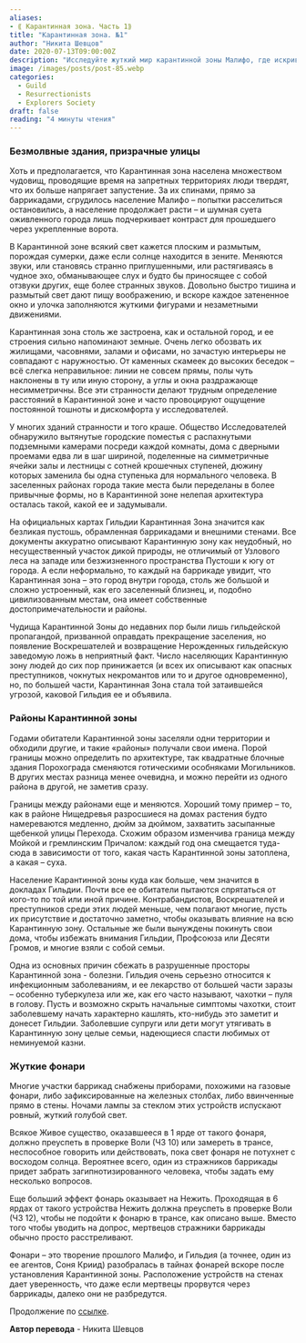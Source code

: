 ```yaml
---
aliases: 
- ⟪ Карантинная зона. Часть 1⟫
title: "Карантинная зона. №1"
author: "Никита Шевцов"
date: 2020-07-13T09:00:00Z
description: "Исследуйте жуткий мир карантинной зоны Малифо, где искривленные здания и странные звуки создают тревожную атмосферу. С растущим населением и таинственными движениями, скрывающимися в тенях, эта запретная территория не для слабонервных."
image: /images/posts/post-85.webp
categories: 
  - Guild
  - Resurrectionists
  - Explorers Society
draft: false
reading: "4 минуты чтения"
---
```


### Безмолвные здания, призрачные улицы

Хоть и предполагается, что Карантинная зона населена множеством чудовищ, проводящие время на запретных территориях люди твердят, что их больше напрягает запустение. За их спинами, прямо за баррикадами, сгрудилось население Малифо – попытки расселиться остановились, а население продолжает расти – и шумная суета оживленного города лишь подчеркивает контраст для прошедшего через укрепленные ворота.

В Карантинной зоне всякий свет кажется плоским и размытым, порождая сумерки, даже если солнце находится в зените. Меняются звуки, или становясь странно приглушенными, или растягиваясь в чудное эхо, обманывающее слух и будто бы приносящее с собой отзвуки других, еще более странных звуков. Довольно быстро тишина и размытый свет дают пищу воображению, и вскоре каждое затененное окно и улочка заполняются жуткими фигурами и незаметными движениями.

Карантинная зона столь же застроена, как и остальной город, и ее строения сильно напоминают земные. Очень легко обозвать их жилищами, часовнями, залами и офисами, но зачастую интерьеры не совпадают с наружностью. От каменных скамеек до высоких беседок – всё слегка неправильное: линии не совсем прямы, полы чуть наклонены в ту или иную сторону, а углы и окна раздражающе несимметричны. Все эти странности делают трудным определение расстояний в Карантинной зоне и часто провоцируют ощущение постоянной тошноты и дискомфорта у исследователей.

У многих зданий странности и того краше. Общество Исследователей обнаружило вытянутые городские поместья с распахнутыми подземными камерами посреди каждой комнаты, дома с дверными проемами едва ли в шаг шириной, поделенные на симметричные ячейки залы и лестницы с сотней крошечных ступеней, дюжину которых заменила бы одна ступенька для нормального человека. В заселенных районах города такие места были переделаны в более привычные формы, но в Карантинной зоне нелепая архитектура осталась такой, какой ее и задумывали.

На официальных картах Гильдии Карантинная Зона значится как безликая пустошь, обрамленная баррикадами и внешними стенами. Все документы аккуратно описывают Карантинную зону как неудобный, но несущественный участок дикой природы, не отличимый от Узлового леса на западе или безжизненного пространства Пустоши к югу от города. А если неформально, то каждый на баррикаде увидит, что Карантинная зона – это город внутри города, столь же большой и сложно устроенный, как его заселенный близнец, и, подобно цивилизованным местам, она имеет собственные достопримечательности и районы.

Чудища Карантинной Зоны до недавних пор были лишь гильдейской пропагандой, призванной оправдать прекращение заселения, но появление Воскрешателей и возвращение Нерожденных гильдейскую заведомую ложь в неприятный факт. Число населяющих Карантинную зону людей до сих пор принижается (и всех их описывают как опасных преступников, чокнутых некромантов или то и другое одновременно), но, по большей части, Карантинная Зона стала той затаившейся угрозой, каковой Гильдия ее и объявила.

### Районы Карантинной зоны

Годами обитатели Карантинной зоны заселяли одни территории и обходили другие, и такие «районы» получали свои имена. Порой границы можно определить по архитектуре, так квадратные блочные здания Порохограда сменяются готическими особняками Могильников. В других местах разница менее очевидна, и можно перейти из одного района в другой, не заметив сразу.

Границы между районами еще и меняются. Хороший тому пример – то, как в районе Нищедревья разросшиеся на домах растения будто намереваются медленно, дюйм за дюймом, захватить засыпанные щебенкой улицы Перехода. Схожим образом изменчива граница между Мойкой и гремлинским Причалом: каждый год она смещается туда-сюда в зависимости от того, какая часть Карантинной зоны затоплена, а какая – суха.

Население Карантинной зоны куда как больше, чем значится в докладах Гильдии. Почти все ее обитатели пытаются спрятаться от кого-то по той или иной причине. Контрабандистов, Воскрешателей и преступников среди этих людей меньше, чем полагают многие, пусть их присутствие и достаточно заметно, чтобы оказывать влияние на всю Карантинную зону. Остальные же были вынуждены покинуть свои дома, чтобы избежать внимания Гильдии, Профсоюза или Десяти Громов, и многие взяли с собой семьи.

Одна из основных причин сбежать в разрушенные просторы Карантинной зона - болезни. Гильдия очень серьезно относится к инфекционным заболеваниям, и ее лекарство от большей части заразы – особенно туберкулеза или же, как его часто называют, чахотки – пуля в голову. Пусть и возможно скрыть начальные симптомы чахотки, стоит заболевшему начать характерно кашлять, кто-нибудь это заметит и донесет Гильдии. Заболевшие супруги или дети могут утягивать в Карантинную зону целые семьи, надеющиеся спасти любимых от неминуемой казни.

### Жуткие фонари

Многие участки баррикад снабжены приборами, похожими на газовые фонари, либо зафиксированные на железных столбах, либо ввинченные прямо в стены. Ночами лампы за стеклом этих устройств испускают ровный, жуткий голубой свет.

Всякое Живое существо, оказавшееся в 1 ярде от такого фонаря, должно преуспеть в проверке Воли (ЧЗ 10) или замереть в трансе, неспособное говорить или действовать, пока свет фонаря не потухнет с восходом солнца. Вероятнее всего, один из стражников баррикады придет забрать загипнотизированного человека, чтобы задать ему несколько вопросов.

Еще больший эффект фонарь оказывает на Нежить. Проходящая в 6 ярдах от такого устройства Нежить должна преуспеть в проверке Воли (ЧЗ 12), чтобы не подойти к фонарю в трансе, как описано выше. Вместо того чтобы уводить на допрос, мертвецов стражники баррикады обычно просто расстреливают.

Фонари – это творение прошлого Малифо, и Гильдия (а точнее, один из ее агентов, Соня Криид) разобралась в тайнах фонарей вскоре после установления Карантинной зоны. Расположение устройств на стенах дает уверенность, что даже если мертвецы прорвутся через баррикады, далеко они не разбредутся.


Продолжение по [ссылке](http://malifaux.vercel.app/posts/post-86).


**Автор перевода** - Никита Шевцов

